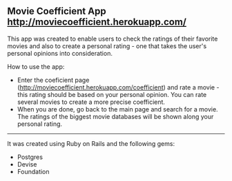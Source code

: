 Movie Coefficient App
http://moviecoefficient.herokuapp.com/
---
This app was created to enable users to check the ratings of their favorite movies and also to create a personal rating - one that takes the user's personal opinions into consideration.

How to use the app:
- Enter the coeficient page (http://moviecoefficient.herokuapp.com/coefficient) and rate a movie - this rating should be based on your personal opinion. You can rate several movies to create a more precise coefficient.
- When you are done, go back to the main page and search for a movie. The ratings of the biggest movie databases will be shown along your personal rating.

---
It was created using Ruby on Rails and the following gems:
- Postgres
- Devise
- Foundation


